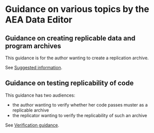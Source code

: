 # Guidance on various topics by the AEA Data Editor

## Guidance on creating replicable data and program archives
This guidance is for the author wanting to create a replication archive. 

See [Suggested information](Requested_information.md).

## Guidance on testing replicability of code
This guidance has two audiences:
 - the author wanting to verify whether her code passes muster as a replicable archive
 - the replicator wanting to verify the replicability of such an archive

See [Verification guidance](Verification_guidance.md).
